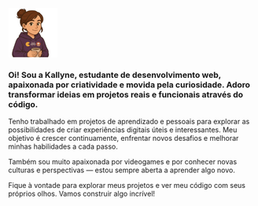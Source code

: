 <img width="100" src="./jsklcodes-avatar.png" >

<p>
  
<h3>Oi! Sou a Kallyne, estudante de desenvolvimento web, apaixonada por criatividade e movida pela curiosidade. Adoro transformar ideias em projetos reais e funcionais através do código.</h3>

Tenho trabalhado em projetos de aprendizado e pessoais para explorar as possibilidades de criar experiências digitais úteis e interessantes. Meu objetivo é crescer continuamente, enfrentar novos desafios e melhorar minhas habilidades a cada passo.

Também sou muito apaixonada por videogames e por conhecer novas culturas e perspectivas — estou sempre aberta a aprender algo novo.

Fique à vontade para explorar meus projetos e ver meu código com seus próprios olhos. Vamos construir algo incrível!

</p>
